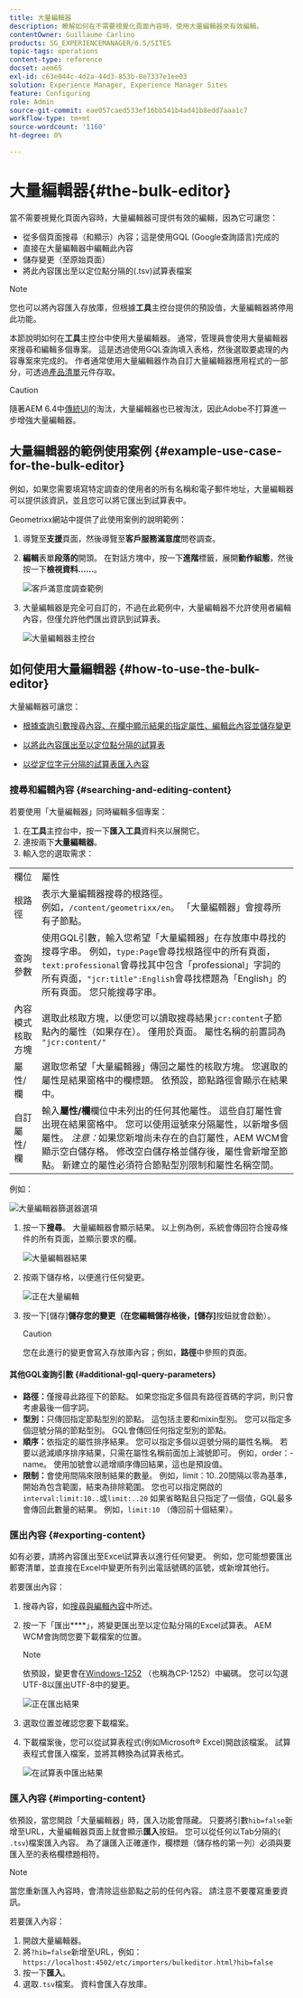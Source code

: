 ```yaml
---
title: 大量編輯器
description: 瞭解如何在不需要視覺化頁面內容時，使用大量編輯器來有效編輯。
contentOwner: Guillaume Carlino
products: SG_EXPERIENCEMANAGER/6.5/SITES
topic-tags: operations
content-type: reference
docset: aem65
exl-id: c63e044c-4d2a-44d3-853b-8e7337e1ee03
solution: Experience Manager, Experience Manager Sites
feature: Configuring
role: Admin
source-git-commit: eae057caed533ef16bb541b4ad41b8edd7aaa1c7
workflow-type: tm+mt
source-wordcount: '1160'
ht-degree: 0%

---
```



# 大量編輯器{#the-bulk-editor}

當不需要視覺化頁面內容時，大量編輯器可提供有效的編輯，因為它可讓您：

* 從多個頁面搜尋（和顯示）內容；這是使用GQL (Google查詢語言)完成的
* 直接在大量編輯器中編輯此內容
* 儲存變更（至原始頁面）
* 將此內容匯出至以定位點分隔的(.tsv)試算表檔案

>[!NOTE]
>
>您也可以將內容匯入存放庫，但根據&#x200B;**工具**&#x200B;主控台提供的預設值，大量編輯器將停用此功能。

本節說明如何在&#x200B;**工具**&#x200B;主控台中使用大量編輯器。 通常，管理員會使用大量編輯器來搜尋和編輯多個專案。 這是透過使用GQL查詢填入表格，然後選取要處理的內容專案來完成的。 作者通常使用大量編輯器作為自訂大量編輯器應用程式的一部分，可透過[產品清單](/help/sites-authoring/default-components.md#productlist)元件存取。

>[!CAUTION]
>
>隨著AEM 6.4中[傳統UI](/help/release-notes/deprecated-removed-features.md)的淘汰，大量編輯器也已被淘汰，因此Adobe不打算進一步增強大量編輯器。

## 大量編輯器的範例使用案例 {#example-use-case-for-the-bulk-editor}

例如，如果您需要填寫特定調查的使用者的所有名稱和電子郵件地址，大量編輯器可以提供該資訊，並且您可以將它匯出到試算表中。

Geometrixx網站中提供了此使用案例的說明範例：

1. 導覽至&#x200B;**支援**&#x200B;頁面，然後導覽至&#x200B;**客戶服務滿意度**&#x200B;問卷調查。
1. **編輯**&#x200B;表單&#x200B;**段落的**&#x200B;開頭。 在對話方塊中，按一下&#x200B;**進階**&#x200B;標籤，展開&#x200B;**動作組態**，然後按一下&#x200B;**檢視資料……**。

   ![客戶滿意度調查範例](assets/custsatsurvey.png)

1. 大量編輯器是完全可自訂的，不過在此範例中，大量編輯器不允許使用者編輯內容，但僅允許他們匯出資訊到試算表。

   ![大量編輯器主控台](assets/bulkeditor.png)

## 如何使用大量編輯器 {#how-to-use-the-bulk-editor}

大量編輯器可讓您：

* [根據查詢引數搜尋內容、在欄中顯示結果的指定屬性、編輯此內容並儲存變更](#searching-and-editing-content)
* [以將此內容匯出至以定位點分隔的試算表](#exporting-content)

* [以從定位字元分隔的試算表匯入內容](#importing-content)

### 搜尋和編輯內容 {#searching-and-editing-content}

若要使用「大量編輯器」同時編輯多個專案：

1. 在&#x200B;**工具**&#x200B;主控台中，按一下&#x200B;**匯入工具**&#x200B;資料夾以展開它。
1. 連按兩下&#x200B;**大量編輯器**。
1. 輸入您的選取需求：

<table>
 <tbody>
  <tr>
   <td>欄位</td>
   <td>屬性</td>
  </tr>
  <tr>
   <td>根路徑</td>
   <td>表示大量編輯器搜尋的根路徑。<br />例如，<code>/content/geometrixx/en</code>。 「大量編輯器」會搜尋所有子節點。</td>
  </tr>
  <tr>
   <td>查詢參數</td>
   <td>使用GQL引數，輸入您希望「大量編輯器」在存放庫中尋找的搜尋字串。 例如，<code>type:Page</code>會尋找根路徑中的所有頁面，<code>text:professional</code>會尋找其中包含「professional」字詞的所有頁面，<code>"jcr:title":English</code>會尋找標題為「English」的所有頁面。 您只能搜尋字串。</td>
  </tr>
  <tr>
   <td>內容模式核取方塊</td>
   <td>選取此核取方塊，以便您可以讀取搜尋結果<code>jcr:content</code>子節點內的屬性（如果存在）。 僅用於頁面。 屬性名稱的前置詞為 <code>"jcr:content/"</code></td>
  </tr>
  <tr>
   <td>屬性/欄</td>
   <td>選取您希望「大量編輯器」傳回之屬性的核取方塊。 您選取的屬性是結果窗格中的欄標題。 依預設，節點路徑會顯示在結果中。</td>
  </tr>
  <tr>
   <td>自訂屬性/欄</td>
   <td>輸入<strong>屬性/欄</strong>欄位中未列出的任何其他屬性。 這些自訂屬性會出現在結果窗格中。 您可以使用逗號來分隔屬性，以新增多個屬性。 <i>注意：</i>如果您新增尚未存在的自訂屬性，AEM WCM會顯示空白儲存格。 修改空白儲存格並儲存後，屬性會新增至節點。 新建立的屬性必須符合節點型別限制和屬性名稱空間。</td>
  </tr>
 </tbody>
</table>

例如：

![大量編輯器篩選器選項](assets/searchfilter.png)

1. 按一下&#x200B;**搜尋**。 大量編輯器會顯示結果。
以上例為例，系統會傳回符合搜尋條件的所有頁面，並顯示要求的欄。

   ![大量編輯器結果](assets/chlimage_1-39.png)

1. 按兩下儲存格，以便進行任何變更。

   ![正在大量編輯](assets/srchresultedit.png)

1. 按一下[儲存]****&#x200B;儲存您的變更（在您編輯儲存格後，[儲存]****&#x200B;按鈕就會啟動）。

   >[!CAUTION]
   >
   >您在此進行的變更會寫入存放庫內容；例如，**路徑**&#x200B;中參照的頁面。

#### 其他GQL查詢引數 {#additional-gql-query-parameters}

* **路徑：**&#x200B;僅搜尋此路徑下的節點。 如果您指定多個具有路徑首碼的字詞，則只會考慮最後一個字詞。
* **型別：**&#x200B;只傳回指定節點型別的節點。 這包括主要和mixin型別。 您可以指定多個逗號分隔的節點型別。 GQL會傳回任何指定型別的節點。
* **順序：**&#x200B;依指定的屬性排序結果。 您可以指定多個以逗號分隔的屬性名稱。 若要以遞減順序排序結果，只需在屬性名稱前面加上減號即可。 例如，order：-name。 使用加號會以遞增順序傳回結果，這也是預設值。
* **限制：**&#x200B;會使用間隔來限制結果的數量。 例如，limit：10..20間隔以零為基準，開始為包含範圍，結束為排除範圍。 您也可以指定開啟的`interval:limit:10..`或`limit:..20`
如果省略點且只指定了一個值，GQL最多會傳回此數量的結果。 例如，`limit:10` （傳回前十個結果）。

### 匯出內容 {#exporting-content}

如有必要，請將內容匯出至Excel試算表以進行任何變更。 例如，您可能想要匯出郵寄清單，並直接在Excel中變更所有列出電話號碼的區號，或新增其他行。

若要匯出內容：

1. 搜尋內容，如[搜尋與編輯內容](#searching-and-editing-content)中所述。
1. 按一下「匯出&#x200B;****」，將變更匯出至以定位點分隔的Excel試算表。 AEM WCM會詢問您要下載檔案的位置。

   >[!NOTE]
   >
   >依預設，變更會在[Windows-1252](https://en.wikipedia.org/wiki/Windows-1252) （也稱為CP-1252）中編碼。 您可以勾選UTF-8以匯出UTF-8中的變更。

   ![正在匯出結果](assets/srchrsesultexport.png)

1. 選取位置並確認您要下載檔案。
1. 下載檔案後，您可以從試算表程式(例如Microsoft® Excel)開啟該檔案。 試算表程式會匯入檔案，並將其轉換為試算表格式。

   ![在試算表中匯出結果](assets/exportinexcel.png)

### 匯入內容 {#importing-content}

依預設，當您開啟「大量編輯器」時，匯入功能會隱藏。 只要將引數`hib=false`新增至URL，大量編輯器頁面上就會顯示&#x200B;**匯入**&#x200B;按鈕。 您可以從任何以Tab分隔的( `.tsv`)檔案匯入內容。 為了讓匯入正確運作，欄標題（儲存格的第一列）必須與要匯入至的表格欄標題相符。

>[!NOTE]
>
>當您重新匯入內容時，會清除這些節點之前的任何內容。 請注意不要覆寫重要資訊。

若要匯入內容：

1. 開啟大量編輯器。
1. 將`?hib=false`新增至URL，例如：
   `https://localhost:4502/etc/importers/bulkeditor.html?hib=false`
1. 按一下&#x200B;**匯入**。
1. 選取`.tsv`檔案。 資料會匯入存放庫。
